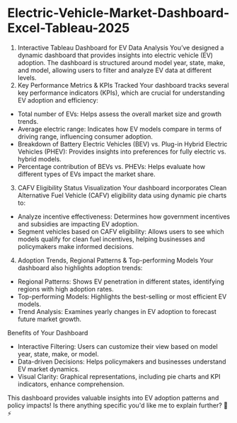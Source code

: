 # Electric-Vehicle-Market-Dashboard-Excel-Tableau-2025
1. Interactive Tableau Dashboard for EV Data Analysis
You’ve designed a dynamic dashboard that provides insights into electric vehicle (EV) adoption. The dashboard is structured around model year, state, make, and model, allowing users to filter and analyze EV data at different levels.
2. Key Performance Metrics & KPIs Tracked
Your dashboard tracks several key performance indicators (KPIs), which are crucial for understanding EV adoption and efficiency:
- Total number of EVs: Helps assess the overall market size and growth trends.
- Average electric range: Indicates how EV models compare in terms of driving range, influencing consumer adoption.
- Breakdown of Battery Electric Vehicles (BEV) vs. Plug-in Hybrid Electric Vehicles (PHEV): Provides insights into preferences for fully electric vs. hybrid models.
- Percentage contribution of BEVs vs. PHEVs: Helps evaluate how different types of EVs impact the market share.

3. CAFV Eligibility Status Visualization
Your dashboard incorporates Clean Alternative Fuel Vehicle (CAFV) eligibility data using dynamic pie charts to:
- Analyze incentive effectiveness: Determines how government incentives and subsidies are impacting EV adoption.
- Segment vehicles based on CAFV eligibility: Allows users to see which models qualify for clean fuel incentives, helping businesses and policymakers make informed decisions.

4. Adoption Trends, Regional Patterns & Top-performing Models
Your dashboard also highlights adoption trends:
- Regional Patterns: Shows EV penetration in different states, identifying regions with high adoption rates.
- Top-performing Models: Highlights the best-selling or most efficient EV models.
- Trend Analysis: Examines yearly changes in EV adoption to forecast future market growth.

Benefits of Your Dashboard
- Interactive Filtering: Users can customize their view based on model year, state, make, or model.
- Data-driven Decisions: Helps policymakers and businesses understand EV market dynamics.
- Visual Clarity: Graphical representations, including pie charts and KPI indicators, enhance comprehension.

This dashboard provides valuable insights into EV adoption patterns and policy impacts! Is there anything specific you'd like me to explain further? 🚗⚡

